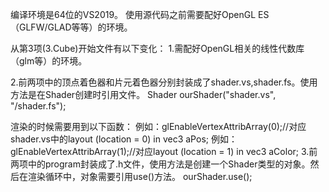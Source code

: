 编译环境是64位的VS2019。
使用源代码之前需要配好OpenGL ES（GLFW/GLAD等等）的环境。

从第3项(3.Cube)开始文件有以下变化：
1.需配好OpenGL相关的线性代数库（glm等）的环境。


2.前两项中的顶点着色器和片元着色器分别封装成了shader.vs,shader.fs。使用方法是在Shader创建时引用文件。
Shader ourShader("shader.vs", "/shader.fs");

渲染的时候需要用到以下函数：
例如：glEnableVertexAttribArray(0);//对应shader.vs中的layout (location = 0) in vec3 aPos; 
例如：glEnableVertexAttribArray(1);//对应layout (location = 1) in vec3 aColor; 
3.前两项中的program封装成了.h文件，使用方法是创建一个Shader类型的对象。然后在渲染循环中，对象需要引用use()方法。
ourShader.use();
